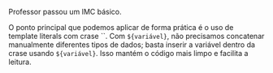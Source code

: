 Professor passou um IMC básico.

O ponto principal que podemos aplicar de forma prática é o uso de template literals com crase ``. Com `${variável}`, não precisamos concatenar manualmente diferentes tipos de dados; basta inserir a variável dentro da crase usando `${variável}`. Isso mantém o código mais limpo e facilita a leitura.
